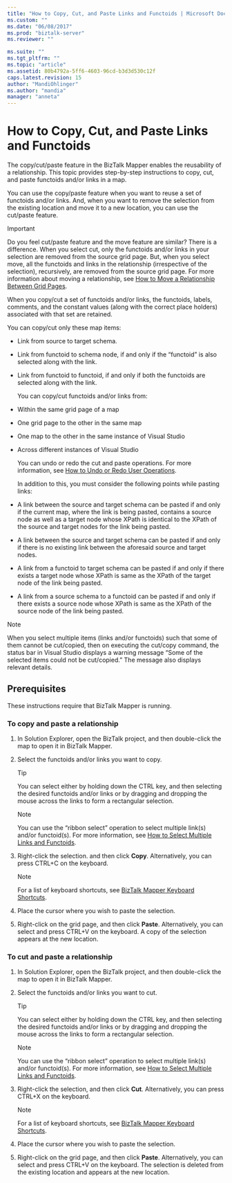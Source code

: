 ```yaml
---
title: "How to Copy, Cut, and Paste Links and Functoids | Microsoft Docs"
ms.custom: ""
ms.date: "06/08/2017"
ms.prod: "biztalk-server"
ms.reviewer: ""

ms.suite: ""
ms.tgt_pltfrm: ""
ms.topic: "article"
ms.assetid: 80b4792a-5ff6-4603-96cd-b3d3d530c12f
caps.latest.revision: 15
author: "MandiOhlinger"
ms.author: "mandia"
manager: "anneta"
---
```

# How to Copy, Cut, and Paste Links and Functoids
The copy/cut/paste feature in the BizTalk Mapper enables the reusability of a relationship. This topic provides step-by-step instructions to copy, cut, and paste functoids and/or links in a map.  
  
 You can use the copy/paste feature when you want to reuse a set of functoids and/or links. And, when you want to remove the selection from the existing location and move it to a new location, you can use the cut/paste feature.  
  
> [!IMPORTANT]
>  Do you feel cut/paste feature and the move feature are similar? There is a difference. When you select cut, only the functoids and/or links in your selection are removed from the source grid page. But, when you select move, all the functoids and links in the relationship (irrespective of the selection), recursively, are removed from the source grid page. For more information about moving a relationship, see [How to Move a Relationship Between Grid Pages](../core/how-to-move-a-relationship-between-grid-pages.md).  
  
 When you copy/cut a set of functoids and/or links, the functoids, labels, comments, and the constant values (along with the correct place holders) associated with that set are retained.  
  
 You can copy/cut only these map items:  
  
- Link from source to target schema.  
  
- Link from functoid to schema node, if and only if the “functoid” is also selected along with the link.  
  
- Link from functoid to functoid, if and only if both the functoids are selected along with the link.  
  
  You can copy/cut functoids and/or links from:  
  
- Within the same grid page of a map  
  
- One grid page to the other in the same map  
  
- One map to the other in the same instance of Visual Studio  
  
- Across different instances of Visual Studio  
  
  You can undo or redo the cut and paste operations. For more information, see [How to Undo or Redo User Operations](../core/how-to-undo-or-redo-user-operations.md).  
  
  In addition to this, you must consider the following points while pasting links:  
  
- A link between the source and target schema can be pasted if and only if the current map, where the link is being pasted, contains a source node as well as a target node whose XPath is identical to the XPath of the source and target nodes for the link being pasted.  
  
- A link between the source and target schema can be pasted if and only if there is no existing link between the aforesaid source and target nodes.  
  
- A link from a functoid to target schema can be pasted if and only if there exists a target node whose XPath is same as the XPath of the target node of the link being pasted.  
  
- A link from a source schema to a functoid can be pasted if and only if there exists a source node whose XPath is same as the XPath of the source node of the link being pasted.  
  
> [!NOTE]
>  When you select multiple items (links and/or functoids) such that some of them cannot be cut/copied, then on executing the cut/copy command, the status bar in Visual Studio displays a warning message “Some of the selected items could not be cut/copied.” The message also displays relevant details.  
  
## Prerequisites  
 These instructions require that BizTalk Mapper is running.  
  
### To copy and paste a relationship  
  
1.  In Solution Explorer, open the BizTalk project, and then double-click the map to open it in BizTalk Mapper.  
  
2.  Select the functoids and/or links you want to copy.  
  
    > [!TIP]
    >  You can select either by holding down the CTRL key, and then selecting the desired functoids and/or links or by dragging and dropping the mouse across the links to form a rectangular selection.  
  
    > [!NOTE]
    >  You can use the “ribbon select” operation to select multiple link(s) and/or functoid(s). For more information, see [How to Select Multiple Links and Functoids](../core/how-to-select-multiple-links-and-functoids.md).  
  
3.  Right-click the selection. and then click **Copy**. Alternatively, you can press CTRL+C on the keyboard.  
  
    > [!NOTE]
    >  For a list of keyboard shortcuts, see [BizTalk Mapper Keyboard Shortcuts](../core/biztalk-mapper-keyboard-shortcuts.md).  
  
4.  Place the cursor where you wish to paste the selection.  
  
5.  Right-click on the grid page, and then click **Paste**. Alternatively, you can select and press CTRL+V on the keyboard. A copy of the selection appears at the new location.  
  
### To cut and paste a relationship  
  
1.  In Solution Explorer, open the BizTalk project, and then double-click the map to open it in BizTalk Mapper.  
  
2.  Select the functoids and/or links you want to cut.  
  
    > [!TIP]
    >  You can select either by holding down the CTRL key, and then selecting the desired functoids and/or links or by dragging and dropping the mouse across the links to form a rectangular selection.  
  
    > [!NOTE]
    >  You can use the “ribbon select” operation to select multiple link(s) and/or functoid(s). For more information, see [How to Select Multiple Links and Functoids](../core/how-to-select-multiple-links-and-functoids.md).  
  
3.  Right-click the selection, and then click **Cut**. Alternatively, you can press CTRL+X on the keyboard.  
  
    > [!NOTE]
    >  For a list of keyboard shortcuts, see [BizTalk Mapper Keyboard Shortcuts](../core/biztalk-mapper-keyboard-shortcuts.md).  
  
4.  Place the cursor where you wish to paste the selection.  
  
5.  Right-click on the grid page, and then click **Paste**. Alternatively, you can select and press CTRL+V on the keyboard. The selection is deleted from the existing location and appears at the new location.